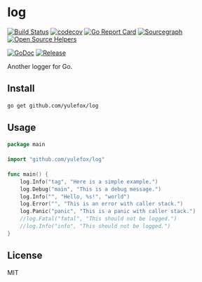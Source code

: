 # log

[//]: # (<img align="right" width="159px" src="https://raw.githubusercontent.com/gin-gonic/logo/master/color.png">)

[![Build Status](https://github.com/yulefox/log/workflows/GoBuild/badge.svg)](https://github.com/yulefox/log/actions?query=branch%3Amain)
[![codecov](https://codecov.io/gh/yulefox/log/branch/main/graph/badge.svg)](https://codecov.io/gh/yulefox/log)
[![Go Report Card](https://goreportcard.com/badge/github.com/yulefox/log)](https://goreportcard.com/report/github.com/yulefox/log)
[![Sourcegraph](https://sourcegraph.com/github.com/yulefox/log/-/badge.svg)](https://sourcegraph.com/github.com/yulefox/log?badge)
[![Open Source Helpers](https://www.codetriage.com/yulefox/log/badges/users.svg)](https://www.codetriage.com/yulefox/log)

[![GoDoc](https://pkg.go.dev/badge/github.com/yulefox/log?status.svg)](https://pkg.go.dev/github.com/yulefox/log?tab=doc)
[![Release](https://img.shields.io/github/release/yulefox/log.svg?style=flat-square)](https://github.com/yulefox/log/releases)

[//]: # ([![TODOs]&#40;https://badgen.net/https/api.tickgit.com/badgen/github.com/yulefox/log&#41;]&#40;https://www.tickgit.com/browse?repo=github.com/yulefox/log&#41;)


Another logger for Go.

## Install

```bash
go get github.com/yulefox/log
```

## Usage

```go
package main

import "github.com/yulefox/log"

func main() {
	log.Info("tag", "Here is a simple example.")
	log.Debug("main", "This is a debug message.")
	log.Info("", "Hello, %s!", "world")
	log.Error("", "This is an error with caller stack.")
	log.Panic("panic", "This is a panic with caller stack.")
	//log.Fatal("fatal", "This should not be logged.")
	//log.Info("info", "This should not be logged.")
}
```

[//]: # (## Features)

[//]: # ()
[//]: # ()
[//]: # (UUIDs are 16 bytes &#40;128 bits&#41; and 36 chars as string representation. Twitter Snowflake)

[//]: # (ids are 8 bytes &#40;64 bits&#41; but require machine/data-center configuration and/or central)

[//]: # (generator servers. xid stands in between with 12 bytes &#40;96 bits&#41; and a more compact)

[//]: # (URL-safe string representation &#40;20 chars&#41;. No configuration or central generator server)

[//]: # (is required. So it can be used directly in server's code.)

[//]: # ()
[//]: # (| Name     | Binary Size | String Size    | Features                         |)

[//]: # (|----------|-------------|----------------|----------------------------------|)

[//]: # (| [go log] | 16 bytes    | 36 chars       | configuration free, not sortable |)

[//]: # (| [LogRus] | 16 bytes    | 22 chars       | configuration free, not sortable |)

[//]: # (| log      | 12 bytes    | 20 chars       | configuration free               |)

[//]: # ()
[//]: # ([UUID]: https://en.wikipedia.org/wiki/Universally_unique_identifier)

[//]: # ([shortuuid]: https://github.com/stochastic-technologies/shortuuid)

[//]: # ([Snowflake]: https://blog.twitter.com/2010/announcing-snowflake)

[//]: # ([MongoID]: https://docs.mongodb.org/manual/reference/object-id/)

## License

MIT
